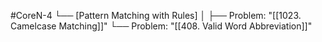 #CoreN-4
└── [Pattern Matching with Rules]
    │
    ├── Problem: "[[1023. Camelcase Matching]]"
    └── Problem: "[[408. Valid Word Abbreviation]]"